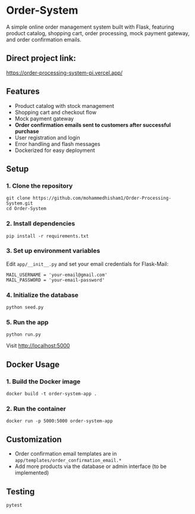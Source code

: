 # Order-System

A simple online order management system built with Flask, featuring product catalog, shopping cart, order processing, mock payment gateway, and order confirmation emails.

## Direct project link:
https://order-processing-system-pi.vercel.app/
## Features
- Product catalog with stock management
- Shopping cart and checkout flow
- Mock payment gateway
- **Order confirmation emails sent to customers after successful purchase**
- User registration and login
- Error handling and flash messages
- Dockerized for easy deployment

## Setup

### 1. Clone the repository
```
git clone https://github.com/mohammedhisham1/Order-Processing-System.git
cd Order-System
```

### 2. Install dependencies
```
pip install -r requirements.txt
```

### 3. Set up environment variables
Edit `app/__init__.py` and set your email credentials for Flask-Mail:
```
MAIL_USERNAME = 'your-email@gmail.com'
MAIL_PASSWORD = 'your-email-password'
```

### 4. Initialize the database
```
python seed.py
```

### 5. Run the app
```
python run.py
```
Visit [http://localhost:5000](http://localhost:5000)

## Docker Usage

### 1. Build the Docker image
```
docker build -t order-system-app .
```

### 2. Run the container
```
docker run -p 5000:5000 order-system-app
```

## Customization
- Order confirmation email templates are in `app/templates/order_confirmation_email.*`
- Add more products via the database or admin interface (to be implemented)

## Testing
```
pytest
```
